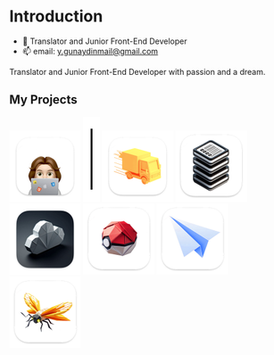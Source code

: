 # Introduction
  
  - 🔭 Translator and Junior Front-End Developer
  - 📫 email: y.gunaydinmail@gmail.com

Translator and Junior Front-End Developer with passion and a dream.

## My Projects
[<img src="Portfolio_logo.png" alt="Portfolio" width="128"/>](https://github.com/yasingunaydiin/portfolio)
[<img src="Seperator.png" alt="Seperator" width="30"/>](https://youtu.be/dQw4w9WgXcQ?si=iNdBAAgmzfqqN4zE)
[<img src="Yukilanlari_logo.png" alt="Yukilanlari" width="128"/>](https://github.com/yasingunaydiin/yukilanlari)
[<img src="actionslist_logo.png" alt="actionsList" width="128"/>](https://github.com/yasingunaydiin/actionslist)
[<img src="YagmurBulutIzleyici_logo.png" alt="Yagmur Bulut Izleyici" width="128"/>](https://github.com/yasingunaydiin/rain-cloud-tracker)
[<img src="ProgressionDex_logo.png" alt="ProgressionDex" width="128"/>](https://github.com/yasingunaydiin/progressiondex)
[<img src="RegExorcist_mac.png" alt="RegExorcist" width="128"/>](https://github.com/yasingunaydiin/regexorcist)
[<img src="Illumicheck_mac.png" alt="Illumicheck" width="128"/>](https://github.com/yasingunaydiin/illumicheck)


